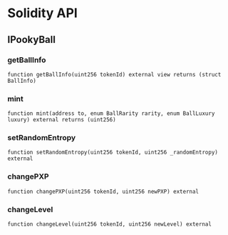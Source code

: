 # Solidity API

## IPookyBall

### getBallInfo

```solidity
function getBallInfo(uint256 tokenId) external view returns (struct BallInfo)
```

### mint

```solidity
function mint(address to, enum BallRarity rarity, enum BallLuxury luxury) external returns (uint256)
```

### setRandomEntropy

```solidity
function setRandomEntropy(uint256 tokenId, uint256 _randomEntropy) external
```

### changePXP

```solidity
function changePXP(uint256 tokenId, uint256 newPXP) external
```

### changeLevel

```solidity
function changeLevel(uint256 tokenId, uint256 newLevel) external
```

